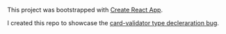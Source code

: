 This project was bootstrapped with [Create React App](https://github.com/facebook/create-react-app).

I created this repo to showcase the [card-validator type decleraration bug](https://github.com/braintree/card-validator/issues/85).
